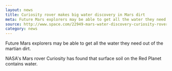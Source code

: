 ```yaml
---
layout: news
title: Curiosity rover makes big water discovery in Mars dirt
meta: Future Mars explorers may be able to get all the water they need out of dirt
source: http://www.space.com/22949-mars-water-discovery-curiosity-rover.html
category: news
---
```


Future Mars explorers may be able to get all the water they need out of the martian dirt.

NASA's Mars rover Curiosity has found that surface soil on the Red Planet contains water.

